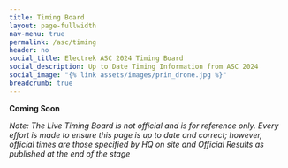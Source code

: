 ```yaml
---
title: Timing Board
layout: page-fullwidth
nav-menu: true
permalink: /asc/timing
header: no
social_title: Electrek ASC 2024 Timing Board
social_description: Up to Date Timing Information from ASC 2024
social_image: "{% link assets/images/prin_drone.jpg %}"
breadcrumb: true
---
```


__Coming Soon__




*Note: The Live Timing Board is not official and is for reference only. Every effort is made to ensure this page is up to date and correct; however, official times are those specified by HQ on site and Official Results as published at the end of the stage*